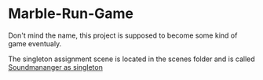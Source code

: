 # Marble-Run-Game
Don't mind the name, this project is supposed to become some kind of game eventualy.

The singleton assignment scene is located in the scenes folder and is called [Soundmananger as singleton](https://github.com/DiscoLucas/Marble-Run-Game/blob/main/Assets/Scenes/Soundmananger%20as%20singleton.unity)
